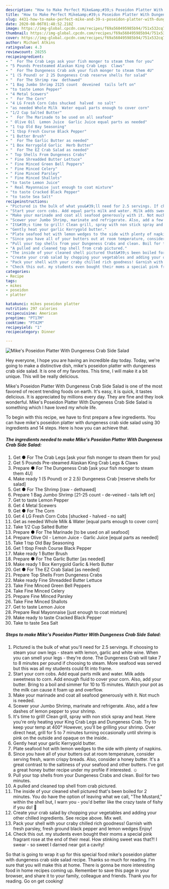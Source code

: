 ```yaml
---
description: "How to Make Perfect Mike&amp;#39;s Poseidon Platter With Dungeness Crab Side Salad"
title: "How to Make Perfect Mike&amp;#39;s Poseidon Platter With Dungeness Crab Side Salad"
slug: 4431-how-to-make-perfect-mike-and-39-s-poseidon-platter-with-dungeness-crab-side-salad
date: 2020-08-06T01:48:52.218Z
image: https://img-global.cpcdn.com/recipes/f69a560495985b94/751x532cq70/mikes-poseidon-platter-with-dungeness-crab-side-salad-recipe-main-photo.jpg
thumbnail: https://img-global.cpcdn.com/recipes/f69a560495985b94/751x532cq70/mikes-poseidon-platter-with-dungeness-crab-side-salad-recipe-main-photo.jpg
cover: https://img-global.cpcdn.com/recipes/f69a560495985b94/751x532cq70/mikes-poseidon-platter-with-dungeness-crab-side-salad-recipe-main-photo.jpg
author: Michael Atkins
ratingvalue: 4.3
reviewcount: 20255
recipeingredient:
- "  For The Crab Legs ask your fish monger to steam them for you"
- "5 Pounds Presteamed Alaskan King Crab Legs  Claws"
- "  For The Dungeness Crab ask your fish monger to steam them 4U"
- "1 (5 Pound) or 2 25 Dungeness Crab reserve shells for salad"
- "  For The Shrimp raw  dethawed"
- "1 Bag Jumbo Shrimp 2125 count  deveined  tails left on"
- "to taste Lemon Pepper"
- "4 Metal Scewers"
- "  For The Corn"
- "4 LG Fresh Corn Cobs shucked  halved  no salt"
- "as needed Whole Milk  Water equal parts enough to cover corn"
- "1/2 Cup Salted Butter"
- "  For The Marinade to be used on all seafood"
- " Olive Oil  Lemon Juice  Garlic Juice equal parts as needed"
- "1 tsp Old Bay Seasoning"
- "1 tbsp Fresh Course Black Pepper"
- "1 Butter Brush"
- "  For The Garlic Butter as needed"
- "1 Box Kerrygold Garlic  Herb Butter"
- "  For The EZ Crab Salad as needed"
- " Top Shells From Dungeness Crabs"
- " Fine Shreadded Butter Lettuce"
- " Fine Minced Green Bell Peppers"
- " Fine Minced Celery"
- " Fine Minced Parsley"
- " Fine Minced Shallots"
- "to taste Lemon Juice"
- " Real Mayonnaise just enough to coat mixture"
- "to taste Cracked Black Pepper"
- "to taste Sea Salt"
recipeinstructions:
- "Pictured is the bulk of what you&#39;ll need for 2.5 servings. If choosing to steam your own legs - steam with lemon, garlic and white wine. When you can smell your legs - they&#39;re done. The Dungeness Crab will take 7 to 8 minutes per pound if choosing to steam. More seafood was served but this was all my students could fit into frame."
- "Start your corn cobs. Add equal parts milk and water. Milk adds sweetness to corn. Add enough fluid to cover your corn. Also, add your butter. Bring to a boil and simmer for 10 to 15 minutes. Watch your pot as the milk can cause it foam up and overflow."
- "Make your marinade and coat all seafood generously with it. Not much is needed."
- "Scewer your Jumbo Shrimp, marinate and refrigerate. Also, add a few dashes of lemon pepper to your shrimp."
- "It&#39;s time to grill! Clean grill, spray with non stick spray and heat. Here you&#39;re only heating your King Crab Legs and Dungeness Crab. Try to keep your temp at 400° However, you&#39;ll be grilling your shrimp. Over direct heat, grill for 5 to 7 minutes turning occasionally until shrimp is pink on the outside and opaque on the inside.."
- "Gently heat your garlic Kerrygold butter."
- "Plate seafood hot with lemon wedges to the side with plenty of napkins."
- "Since you have all of your butters out at room temperature, consider serving fresh, warm crispy breads. Also, consider a honey butter. It&#39;s a great contrast to the saltiness of your seafood and other butters. I&#39;ve got a great honey butter recipe under my profile if interested. ☺"
- "Pull your top shells from your Dungeness Crabs and clean. Boil for two minutes."
- "A pulled and cleaned top shell from crab pictured."
- "The inside of your cleaned shell pictured that&#39;s been boiled for 2 minutes. You do have the option of leaving what we call, &#34;The Mustard,&#34; within the shell but, I warn you - you&#39;d better like the crazy taste of fishy if you do! 🐬"
- "Create your crab salad by chopping your vegetables and adding your other chilled ingredients. See recipe above. Mix well."
- "Pack your shell with your craby chilled rich goodness! Garnish with fresh parsley, fresh ground black pepper and lemon wedges Enjoy!"
- "Check this out. my students even bought their moms a special pink fragrant rose at the end of their meal. How stinking sweet was that?! I swear - so sweet I darned near got a cavity!"
categories:
- Recipe
tags:
- mikes
- poseidon
- platter

katakunci: mikes poseidon platter 
nutrition: 297 calories
recipecuisine: American
preptime: "PT17M"
cooktime: "PT42M"
recipeyield: "1"
recipecategory: Dinner

---
```



![Mike&#39;s Poseidon Platter With Dungeness Crab Side Salad](https://img-global.cpcdn.com/recipes/f69a560495985b94/751x532cq70/mikes-poseidon-platter-with-dungeness-crab-side-salad-recipe-main-photo.jpg)

Hey everyone, I hope you are having an incredible day today. Today, we're going to make a distinctive dish, mike&#39;s poseidon platter with dungeness crab side salad. It is one of my favorites. This time, I will make it a bit unique. This will be really delicious.



Mike&#39;s Poseidon Platter With Dungeness Crab Side Salad is one of the most favored of recent trending foods on earth. It's easy, it is quick, it tastes delicious. It is appreciated by millions every day. They are fine and they look wonderful. Mike&#39;s Poseidon Platter With Dungeness Crab Side Salad is something which I have loved my whole life.


To begin with this recipe, we have to first prepare a few ingredients. You can have mike&#39;s poseidon platter with dungeness crab side salad using 30 ingredients and 14 steps. Here is how you can achieve that.

<!--inarticleads1-->

##### The ingredients needed to make Mike&#39;s Poseidon Platter With Dungeness Crab Side Salad:

1. Get  ● For The Crab Legs [ask your fish monger to steam them for you]
1. Get 5 Pounds Pre-steamed Alaskan King Crab Legs &amp; Claws
1. Prepare  ● For The Dungeness Crab [ask your fish monger to steam them 4U]
1. Make ready 1 (5 Pound) or 2 2.5) Dungeness Crab [reserve shells for salad]
1. Get  ● For The Shrimp [raw - dethawed]
1. Prepare 1 Bag Jumbo Shrimp [21-25 count - de-veined - tails left on]
1. Get to taste Lemon Pepper
1. Get 4 Metal Scewers
1. Get  ● For The Corn
1. Get 4 LG Fresh Corn Cobs [shucked - halved - no salt]
1. Get as needed Whole Milk &amp; Water [equal parts enough to cover corn]
1. Take 1/2 Cup Salted Butter
1. Prepare  ● For The Marinade [to be used on all seafood]
1. Prepare  Olive Oil - Lemon Juice - Garlic Juice [equal parts as needed]
1. Take 1 tsp Old Bay Seasoning
1. Get 1 tbsp Fresh Course Black Pepper
1. Make ready 1 Butter Brush
1. Prepare  ● For The Garlic Butter [as needed]
1. Make ready 1 Box Kerrygold Garlic &amp; Herb Butter
1. Get  ● For The EZ Crab Salad [as needed]
1. Prepare  Top Shells From Dungeness Crabs
1. Make ready  Fine Shreadded Butter Lettuce
1. Take  Fine Minced Green Bell Peppers
1. Take  Fine Minced Celery
1. Prepare  Fine Minced Parsley
1. Take  Fine Minced Shallots
1. Get to taste Lemon Juice
1. Prepare  Real Mayonnaise [just enough to coat mixture]
1. Make ready to taste Cracked Black Pepper
1. Take to taste Sea Salt




<!--inarticleads2-->

##### Steps to make Mike&#39;s Poseidon Platter With Dungeness Crab Side Salad:

1. Pictured is the bulk of what you&#39;ll need for 2.5 servings. If choosing to steam your own legs - steam with lemon, garlic and white wine. When you can smell your legs - they&#39;re done. The Dungeness Crab will take 7 to 8 minutes per pound if choosing to steam. More seafood was served but this was all my students could fit into frame.
1. Start your corn cobs. Add equal parts milk and water. Milk adds sweetness to corn. Add enough fluid to cover your corn. Also, add your butter. Bring to a boil and simmer for 10 to 15 minutes. Watch your pot as the milk can cause it foam up and overflow.
1. Make your marinade and coat all seafood generously with it. Not much is needed.
1. Scewer your Jumbo Shrimp, marinate and refrigerate. Also, add a few dashes of lemon pepper to your shrimp.
1. It&#39;s time to grill! Clean grill, spray with non stick spray and heat. Here you&#39;re only heating your King Crab Legs and Dungeness Crab. Try to keep your temp at 400° However, you&#39;ll be grilling your shrimp. Over direct heat, grill for 5 to 7 minutes turning occasionally until shrimp is pink on the outside and opaque on the inside..
1. Gently heat your garlic Kerrygold butter.
1. Plate seafood hot with lemon wedges to the side with plenty of napkins.
1. Since you have all of your butters out at room temperature, consider serving fresh, warm crispy breads. Also, consider a honey butter. It&#39;s a great contrast to the saltiness of your seafood and other butters. I&#39;ve got a great honey butter recipe under my profile if interested. ☺
1. Pull your top shells from your Dungeness Crabs and clean. Boil for two minutes.
1. A pulled and cleaned top shell from crab pictured.
1. The inside of your cleaned shell pictured that&#39;s been boiled for 2 minutes. You do have the option of leaving what we call, &#34;The Mustard,&#34; within the shell but, I warn you - you&#39;d better like the crazy taste of fishy if you do! 🐬
1. Create your crab salad by chopping your vegetables and adding your other chilled ingredients. See recipe above. Mix well.
1. Pack your shell with your craby chilled rich goodness! Garnish with fresh parsley, fresh ground black pepper and lemon wedges Enjoy!
1. Check this out. my students even bought their moms a special pink fragrant rose at the end of their meal. How stinking sweet was that?! I swear - so sweet I darned near got a cavity!




So that is going to wrap it up for this special food mike&#39;s poseidon platter with dungeness crab side salad recipe. Thanks so much for reading. I'm sure that you will make this at home. There is gonna be more interesting food in home recipes coming up. Remember to save this page in your browser, and share it to your family, colleague and friends. Thank you for reading. Go on get cooking!
